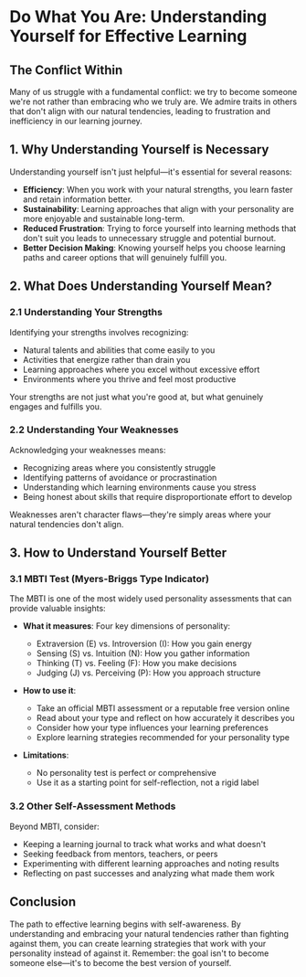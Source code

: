 

# Do What You Are: Understanding Yourself for Effective Learning

## The Conflict Within

Many of us struggle with a fundamental conflict: we try to become someone we're not rather than embracing who we truly are. We admire traits in others that don't align with our natural tendencies, leading to frustration and inefficiency in our learning journey.

## 1. Why Understanding Yourself is Necessary

Understanding yourself isn't just helpful—it's essential for several reasons:

- **Efficiency**: When you work with your natural strengths, you learn faster and retain information better.
- **Sustainability**: Learning approaches that align with your personality are more enjoyable and sustainable long-term.
- **Reduced Frustration**: Trying to force yourself into learning methods that don't suit you leads to unnecessary struggle and potential burnout.
- **Better Decision Making**: Knowing yourself helps you choose learning paths and career options that will genuinely fulfill you.

## 2. What Does Understanding Yourself Mean?

### 2.1 Understanding Your Strengths

Identifying your strengths involves recognizing:
- Natural talents and abilities that come easily to you
- Activities that energize rather than drain you
- Learning approaches where you excel without excessive effort
- Environments where you thrive and feel most productive

Your strengths are not just what you're good at, but what genuinely engages and fulfills you.

### 2.2 Understanding Your Weaknesses

Acknowledging your weaknesses means:
- Recognizing areas where you consistently struggle
- Identifying patterns of avoidance or procrastination
- Understanding which learning environments cause you stress
- Being honest about skills that require disproportionate effort to develop

Weaknesses aren't character flaws—they're simply areas where your natural tendencies don't align.

## 3. How to Understand Yourself Better

### 3.1 MBTI Test (Myers-Briggs Type Indicator)

The MBTI is one of the most widely used personality assessments that can provide valuable insights:

- **What it measures**: Four key dimensions of personality:
  - Extraversion (E) vs. Introversion (I): How you gain energy
  - Sensing (S) vs. Intuition (N): How you gather information
  - Thinking (T) vs. Feeling (F): How you make decisions
  - Judging (J) vs. Perceiving (P): How you approach structure

- **How to use it**: 
  - Take an official MBTI assessment or a reputable free version online
  - Read about your type and reflect on how accurately it describes you
  - Consider how your type influences your learning preferences
  - Explore learning strategies recommended for your personality type

- **Limitations**: 
  - No personality test is perfect or comprehensive
  - Use it as a starting point for self-reflection, not a rigid label

### 3.2 Other Self-Assessment Methods

Beyond MBTI, consider:
- Keeping a learning journal to track what works and what doesn't
- Seeking feedback from mentors, teachers, or peers
- Experimenting with different learning approaches and noting results
- Reflecting on past successes and analyzing what made them work

## Conclusion

The path to effective learning begins with self-awareness. By understanding and embracing your natural tendencies rather than fighting against them, you can create learning strategies that work with your personality instead of against it. Remember: the goal isn't to become someone else—it's to become the best version of yourself.
